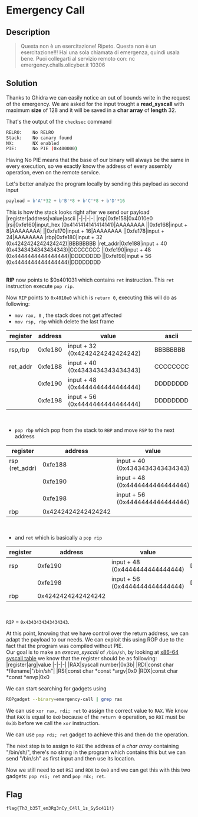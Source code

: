 # Emergency Call

## Description
> Questa non è un esercitazione! Ripeto. Questa non è un esercitazione!!! Hai una sola chiamata di emergenza, quindi usala bene.
Puoi collegarti al servizio remoto con:
nc emergency.challs.olicyber.it 10306

## Solution
Thanks to Ghidra we can easily notice an out of bounds write in the request of the emergency. We are asked for the input trought a **read_syscall** with maximum **size** of 128 and it will be saved in a **char array** of **length** 32.

That's the output of the `checksec` command
```bash
RELRO:    No RELRO
Stack:    No canary found
NX:       NX enabled
PIE:      No PIE (0x400000)
```
Having No PIE means that the base of our binary will always be the same in every execution, so we exactly know the address of every assembly operation, even on the remote service.<br>

Let's better analyze the program locally by sending this payload as second input
```python
payload = b'A'*32 + b'B'*8 + b'C'*8 + b'D'*16
```
This is how the stack looks right after we send our payload
|register|address|value|ascii
|-|-|-|-|
|rsp|0xfe158|0x4010e0
|rsi|0xfe160|input_hex (0x4141414141414141)|AAAAAAAA
||0xfe168|input + 8|AAAAAAAA|
||0xfe170|input + 16|AAAAAAAA
||0xfe178|input + 24|AAAAAAAA
|rbp|0xfe180|input + 32 (0x4242424242424242)|BBBBBBBB
|ret_addr|0xfe188|input + 40 (0x4343434343434343)|CCCCCCCC
||0xfe190|input + 48 (0x4444444444444444)|DDDDDDDD
||0xfe198|input + 56 (0x4444444444444444)|DDDDDDDD

<br>**RIP** now points to $0x401031 which contains `ret` instruction.
This `ret` instruction execute `pop rip`.

Now `RIP` points to `0x4010e0` which is `return 0`, executing this will do as following:
- `mov rax, 0` , the stack does not get affected
- `mov rsp, rbp` which delete the last frame

|register|address|value|ascii
|-|-|-|-|
|rsp,rbp|0xfe180|input + 32 (0x4242424242424242)|BBBBBBBB
|ret_addr|0xfe188|input + 40 (0x4343434343434343)|CCCCCCCC
||0xfe190|input + 48 (0x4444444444444444)|DDDDDDDD
||0xfe198|input + 56 (0x4444444444444444)|DDDDDDDD

<br>

- `pop rbp` which pop from the stack to `RBP` and move  `RSP` to the next address

|register|address|value|ascii
|-|-|-|-|
|rsp (ret_addr)|0xfe188|input + 40 (0x4343434343434343)|CCCCCCCC
||0xfe190|input + 48 (0x4444444444444444)|DDDDDDDD
||0xfe198|input + 56 (0x4444444444444444)|DDDDDDDD
|rbp|0x4242424242424242|

<br>

- and `ret` which is basically a `pop rip`

|register|address|value|ascii
|-|-|-|-|
|rsp|0xfe190|input + 48 (0x4444444444444444)|DDDDDDDD
||0xfe198|input + 56 (0x4444444444444444)|DDDDDDDD
|rbp|0x4242424242424242|


<br>

`RIP` = `0x4343434343434343`.

At this point, knowing that we have control over the return address, we can adapt the payload to our needs.
We can exploit this using ROP due to the fact that the program was compiled without PIE.
<br>
Our goal is to make an *execve_syscall* of `/bin/sh`, by looking at [x86-64 syscall table](https://chromium.googlesource.com/chromiumos/docs/+/master/constants/syscalls.md#x86_64-64_bit) we know that the register should be as following:
|register|arg|value
|-|-|-|
|RAX|syscall number|0x3b|
|RDI|const char *filename|"/bin/sh"|
|RSI|const char *const *argv|0x0
|RDX|const char *const *envp|0x0

We can start searching for gadgets using
```bash
ROPgadget --binary=emergency-call | grep rax
```
We can use `xor rax, rdi; ret` to assign the correct value to `RAX`.
We know that `RAX` is equal to `0x0` because of the `return 0` operation, so `RDI` must be `0x3b` before we call the `xor` instruction.

We can use `pop rdi; ret` gadget to achieve this and then do the operation.

The next step is to assign to `RDI` the address of a *char array* containing "/bin/sh/", there's no string in the program which contains this but we can send "/bin/sh" as first input and then use its location.

Now we still need to set `RSI` and `RDX` to `0x0` and we can get this with this two gadgets:  `pop rsi; ret` and `pop rdx; ret`.

## Flag
`flag{Th3_b35T_em3Rg3nCy_C4ll_1s_Sy5c411!}`
